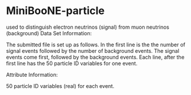 # MiniBooNE-particle
used to distinguish electron neutrinos (signal) from muon neutrinos (background)
Data Set Information:

The submitted file is set up as follows. In the first line is the the number of signal events followed by the number of background events. The signal events come first, followed by the background events. Each line, after the first line has the 50 particle ID variables for one event.

Attribute Information:

50 particle ID variables (real) for each event.
